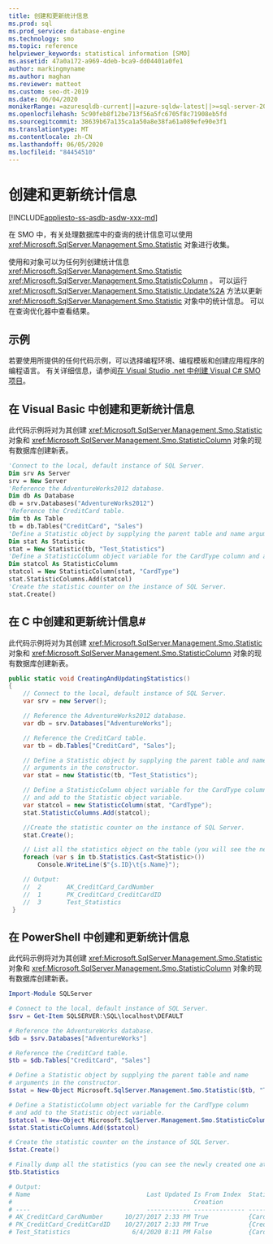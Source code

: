 ```yaml
---
title: 创建和更新统计信息
ms.prod: sql
ms.prod_service: database-engine
ms.technology: smo
ms.topic: reference
helpviewer_keywords: statistical information [SMO]
ms.assetid: 47a0a172-a969-4deb-bca9-dd04401a0fe1
author: markingmyname
ms.author: maghan
ms.reviewer: matteot
ms.custom: seo-dt-2019
ms.date: 06/04/2020
monikerRange: =azuresqldb-current||=azure-sqldw-latest||>=sql-server-2016||=sqlallproducts-allversions||>=sql-server-linux-2017||=azuresqldb-mi-current
ms.openlocfilehash: 5c90feb8f12be713f56a5fc6705f8c71908eb5fd
ms.sourcegitcommit: 38639b67a135ca1a50a8e38fa61a089efe90e3f1
ms.translationtype: MT
ms.contentlocale: zh-CN
ms.lasthandoff: 06/05/2020
ms.locfileid: "84454510"
---
```

# <a name="create-and-update-statistics"></a>创建和更新统计信息

[!INCLUDE[appliesto-ss-asdb-asdw-xxx-md](../../../includes/appliesto-ss-asdb-asdw-xxx-md.md)]

在 SMO 中，有关处理数据库中的查询的统计信息可以使用 <xref:Microsoft.SqlServer.Management.Smo.Statistic> 对象进行收集。

使用和对象可以为任何列创建统计信息 <xref:Microsoft.SqlServer.Management.Smo.Statistic> <xref:Microsoft.SqlServer.Management.Smo.StatisticColumn> 。 可以运行 <xref:Microsoft.SqlServer.Management.Smo.Statistic.Update%2A> 方法以更新 <xref:Microsoft.SqlServer.Management.Smo.Statistic> 对象中的统计信息。 可以在查询优化器中查看结果。

## <a name="example"></a>示例

若要使用所提供的任何代码示例，可以选择编程环境、编程模板和创建应用程序的编程语言。 有关详细信息，请参阅[在 Visual Studio .net 中创建 Visual C&#35; SMO 项目](../../../relational-databases/server-management-objects-smo/how-to-create-a-visual-csharp-smo-project-in-visual-studio-net.md)。

## <a name="create-and-update-statistics-in-visual-basic"></a>在 Visual Basic 中创建和更新统计信息

此代码示例将对为其创建 <xref:Microsoft.SqlServer.Management.Smo.Statistic> 对象和 <xref:Microsoft.SqlServer.Management.Smo.StatisticColumn> 对象的现有数据库创建新表。

```vb
'Connect to the local, default instance of SQL Server.
Dim srv As Server
srv = New Server
'Reference the AdventureWorks2012 database.
Dim db As Database
db = srv.Databases("AdventureWorks2012")
'Reference the CreditCard table.
Dim tb As Table
tb = db.Tables("CreditCard", "Sales")
'Define a Statistic object by supplying the parent table and name arguments in the constructor.
Dim stat As Statistic
stat = New Statistic(tb, "Test_Statistics")
'Define a StatisticColumn object variable for the CardType column and add to the Statistic object variable.
Dim statcol As StatisticColumn
statcol = New StatisticColumn(stat, "CardType")
stat.StatisticColumns.Add(statcol)
'Create the statistic counter on the instance of SQL Server.
stat.Create()
```

## <a name="create-and-update-statistics-in-c"></a>在 C 中创建和更新统计信息#

此代码示例将对为其创建 <xref:Microsoft.SqlServer.Management.Smo.Statistic> 对象和 <xref:Microsoft.SqlServer.Management.Smo.StatisticColumn> 对象的现有数据库创建新表。

```csharp
public static void CreatingAndUpdatingStatistics()
{
    // Connect to the local, default instance of SQL Server.
    var srv = new Server();

    // Reference the AdventureWorks2012 database.
    var db = srv.Databases["AdventureWorks"];

    // Reference the CreditCard table.
    var tb = db.Tables["CreditCard", "Sales"];

    // Define a Statistic object by supplying the parent table and name
    // arguments in the constructor.
    var stat = new Statistic(tb, "Test_Statistics");

    // Define a StatisticColumn object variable for the CardType column
    // and add to the Statistic object variable.
    var statcol = new StatisticColumn(stat, "CardType");
    stat.StatisticColumns.Add(statcol);

    //Create the statistic counter on the instance of SQL Server.
    stat.Create();

    // List all the statistics object on the table (you will see the newly created one)
    foreach (var s in tb.Statistics.Cast<Statistic>())
        Console.WriteLine($"{s.ID}\t{s.Name}");

    // Output:
    //  2       AK_CreditCard_CardNumber
    //  1       PK_CreditCard_CreditCardID
    //  3       Test_Statistics
 }
```

## <a name="create-and-update-statistics-in-powershell"></a>在 PowerShell 中创建和更新统计信息

此代码示例将对为其创建 <xref:Microsoft.SqlServer.Management.Smo.Statistic> 对象和 <xref:Microsoft.SqlServer.Management.Smo.StatisticColumn> 对象的现有数据库创建新表。

```powershell
Import-Module SQLServer

# Connect to the local, default instance of SQL Server.  
$srv = Get-Item SQLSERVER:\SQL\localhost\DEFAULT

# Reference the AdventureWorks database.
$db = $srv.Databases["AdventureWorks"]

# Reference the CreditCard table.
$tb = $db.Tables["CreditCard", "Sales"]

# Define a Statistic object by supplying the parent table and name
# arguments in the constructor.
$stat = New-Object Microsoft.SqlServer.Management.Smo.Statistic($tb, "Test_Statistics")

# Define a StatisticColumn object variable for the CardType column
# and add to the Statistic object variable.
$statcol = New-Object Microsoft.SqlServer.Management.Smo.StatisticColumn($stat, "CardType")
$stat.StatisticColumns.Add($statcol)

# Create the statistic counter on the instance of SQL Server.
$stat.Create()

# Finally dump all the statistics (you can see the newly created one at the bottom)
$tb.Statistics

# Output:
# Name                                Last Updated Is From Index  Statistic Columns
#                                                  Creation
# ----                                ------------ -------------- -----------------
# AK_CreditCard_CardNumber      10/27/2017 2:33 PM True           {CardNumber}
# PK_CreditCard_CreditCardID    10/27/2017 2:33 PM True           {CreditCardID}
# Test_Statistics                 6/4/2020 8:11 PM False          {CardType}
```
